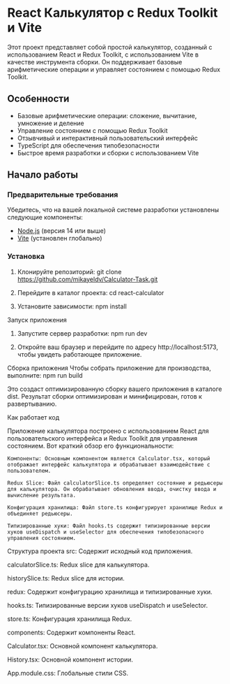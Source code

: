 # React Калькулятор с Redux Toolkit и Vite

Этот проект представляет собой простой калькулятор, созданный с использованием React и Redux Toolkit, с использованием Vite в качестве инструмента сборки. Он поддерживает базовые арифметические операции и управляет состоянием с помощью Redux Toolkit.

## Особенности

- Базовые арифметические операции: сложение, вычитание, умножение и деление
- Управление состоянием с помощью Redux Toolkit
- Отзывчивый и интерактивный пользовательский интерфейс
- TypeScript для обеспечения типобезопасности
- Быстрое время разработки и сборки с использованием Vite

## Начало работы

### Предварительные требования

Убедитесь, что на вашей локальной системе разработки установлены следующие компоненты:

- [Node.js](https://nodejs.org/) (версия 14 или выше)
- [Vite](https://vitejs.dev/) (установлен глобально)

### Установка

1. Клонируйте репозиторий:
   git clone https://github.com/mikayeldv/Calculator-Task.git

2. Перейдите в каталог проекта:
  cd react-calculator

3. Установите зависимости:
  npm install

Запуск приложения
  1. Запустите сервер разработки:
    npm run dev

  2. Откройте ваш браузер и перейдите по адресу http://localhost:5173, чтобы увидеть работающее приложение.

Сборка приложения
  Чтобы собрать приложение для производства, выполните:
    npm run build

  Это создаст оптимизированную сборку вашего приложения в каталоге dist. Результат сборки оптимизирован и минифицирован, готов к развертыванию.

Как работает код

  Приложение калькулятора построено с использованием React для пользовательского интерфейса и Redux Toolkit для управления состоянием. Вот краткий обзор его функциональности:

    Компоненты: Основным компонентом является Calculator.tsx, который отображает интерфейс калькулятора и обрабатывает взаимодействие с пользователем.

    Redux Slice: Файл calculatorSlice.ts определяет состояние и редьюсеры для калькулятора. Он обрабатывает обновления ввода, очистку ввода и вычисление результата.

    Конфигурация хранилища: Файл store.ts конфигурирует хранилище Redux и объединяет редьюсеры.

    Типизированные хуки: Файл hooks.ts содержит типизированные версии хуков useDispatch и useSelector для обеспечения типобезопасного управления состоянием.

Структура проекта
  src: Содержит исходный код приложения.

  calculatorSlice.ts: Redux slice для калькулятора.

  historySlice.ts: Redux slice для истории.

  redux: Содержит конфигурацию хранилища и типизированные хуки.

  hooks.ts: Типизированные версии хуков useDispatch и useSelector.

  store.ts: Конфигурация хранилища Redux.

  components: Содержит компоненты React.

  Calculator.tsx: Основной компонент калькулятора.

  History.tsx: Основной компонент истории.

  App.module.css: Глобальные стили CSS.